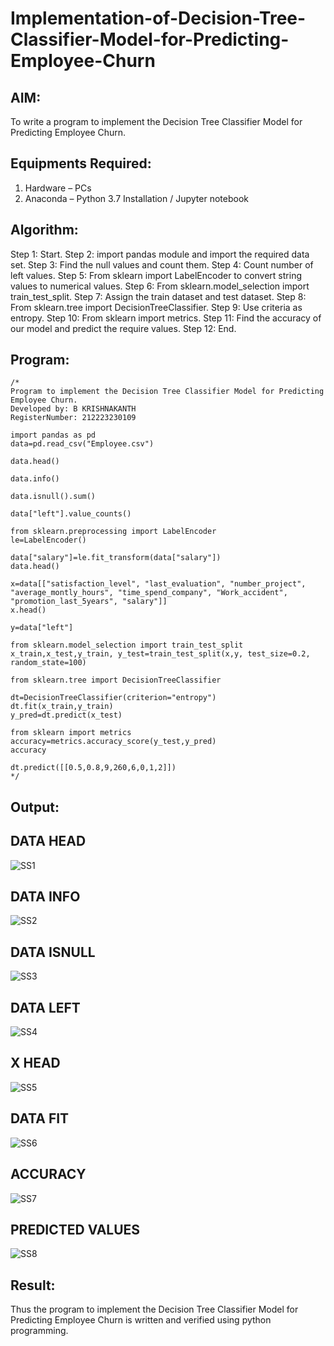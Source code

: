 # Implementation-of-Decision-Tree-Classifier-Model-for-Predicting-Employee-Churn

## AIM:
To write a program to implement the Decision Tree Classifier Model for Predicting Employee Churn.

## Equipments Required:
1. Hardware – PCs
2. Anaconda – Python 3.7 Installation / Jupyter notebook

## Algorithm:
Step 1: Start.
Step 2: import pandas module and import the required data set.
Step 3: Find the null values and count them.
Step 4: Count number of left values.
Step 5: From sklearn import LabelEncoder to convert string values to numerical values.
Step 6: From sklearn.model_selection import train_test_split.
Step 7: Assign the train dataset and test dataset.
Step 8: From sklearn.tree import DecisionTreeClassifier.
Step 9: Use criteria as entropy.
Step 10: From sklearn import metrics.
Step 11: Find the accuracy of our model and predict the require values.
Step 12: End.


## Program:
```
/*
Program to implement the Decision Tree Classifier Model for Predicting Employee Churn.
Developed by: B KRISHNAKANTH
RegisterNumber: 212223230109

import pandas as pd
data=pd.read_csv("Employee.csv")

data.head()

data.info()

data.isnull().sum()

data["left"].value_counts()

from sklearn.preprocessing import LabelEncoder
le=LabelEncoder()

data["salary"]=le.fit_transform(data["salary"]) 
data.head()

x=data[["satisfaction_level", "last_evaluation", "number_project", "average_montly_hours", "time_spend_company", "Work_accident", "promotion_last_5years", "salary"]]
x.head()

y=data["left"]

from sklearn.model_selection import train_test_split 
x_train,x_test,y_train, y_test=train_test_split(x,y, test_size=0.2, random_state=100)

from sklearn.tree import DecisionTreeClassifier

dt=DecisionTreeClassifier(criterion="entropy")
dt.fit(x_train,y_train) 
y_pred=dt.predict(x_test)

from sklearn import metrics
accuracy=metrics.accuracy_score(y_test,y_pred) 
accuracy

dt.predict([[0.5,0.8,9,260,6,0,1,2]]) 
*/
```

## Output:
## DATA HEAD
![SS1](https://user-images.githubusercontent.com/115924983/200124488-77dbf1c7-6c9b-4fb8-9f0b-b3cb762caedd.png)

## DATA INFO
![SS2](https://user-images.githubusercontent.com/115924983/200124505-b2db3dd5-48e9-41e0-8d47-877ceda29d32.png)

## DATA ISNULL
![SS3](https://user-images.githubusercontent.com/115924983/200124524-691cd13c-a57f-43c5-8f28-bf71c3fe21c9.png)

## DATA LEFT
![SS4](https://user-images.githubusercontent.com/115924983/200124541-49e1d70e-fa4d-43a3-83d6-ce07717a061a.png)

## X HEAD
![SS5](https://user-images.githubusercontent.com/115924983/200124554-37ee7083-8de7-419a-947b-361e2cec703e.png)

## DATA FIT
![SS6](https://user-images.githubusercontent.com/115924983/200124575-fda6203d-da17-4781-b79c-ea4f6b717d4e.png)

## ACCURACY
![SS7](https://user-images.githubusercontent.com/115924983/200124598-d38e91c4-c3a2-4714-98d2-c29bbf82b92b.png)

## PREDICTED VALUES
![SS8](https://user-images.githubusercontent.com/115924983/200124634-33187054-9870-428b-b3af-40aa5e71fc7f.png)



## Result:
Thus the program to implement the  Decision Tree Classifier Model for Predicting Employee Churn is written and verified using python programming.
